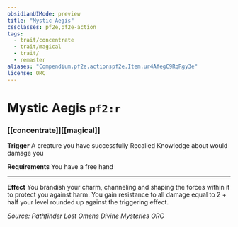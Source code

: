 ```yaml
---
obsidianUIMode: preview
title: "Mystic Aegis"
cssclasses: pf2e,pf2e-action
tags:
  - trait/concentrate
  - trait/magical
  - trait/
  - remaster
aliases: "Compendium.pf2e.actionspf2e.Item.ur4AfegC9RqRgy3e"
license: ORC
---
```

# Mystic Aegis `pf2:r`

### [[concentrate]][[magical]]






**Trigger** A creature you have successfully Recalled Knowledge about would damage you

**Requirements** You have a free hand

* * *

**Effect** You brandish your charm, channeling and shaping the forces within it to protect you against harm. You gain resistance to all damage equal to 2 + half your level rounded up against the triggering effect.

*Source: Pathfinder Lost Omens Divine Mysteries*
*ORC*